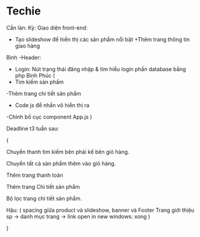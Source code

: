 # Techie
Cần làn:
Kỳ:
Giao diện front-end:
+ Tạo slideshow để hiển thị các sản phẩm nổi bật
+Thêm trang thông tin giao hàng

Bình
-Header:
+ Login: Nút trạng thái đăng nhập & tìm hiểu login phần database bằng php Bình
Phúc (
+ Tìm kiếm sản phẩm 

-Thêm trang chi tiết sản phẩm
+ Code js để nhấn vô hiển thị ra 

-Chỉnh bố cục component App.js 
)

Deadline t3 tuần sau: 

{

Chuyển thanh tìm kiếm bên phải kế bên giỏ hàng.

Chuyển tất cả sản phẩm thêm vào giỏ hàng.


Thêm trang thanh toán

Thêm trang Chi tiết sản phẩm

Bộ lọc trang chi tiết sản phẩm.


Hậu: (
spacing giữa product và slideshow, banner và Footer
Trang giới thiệu sp -> danh mục trang -> link open in new windows: xong
)

}
